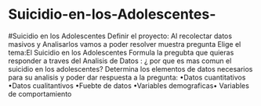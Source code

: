 # Suicidio-en-los-Adolescentes-
#Suicidio en los Adolescentes 
Definir el proyecto: Al recolectar datos masivos y Analisarlos vamos a poder resolver muestra pregunta 
Elige el tema:El Suicidio en los Adolescentes 
Formula la pregubta que quieras responder a traves del Analisis de Datos : ¿ por que es mas comun el suicidio en los adolescentes?
Determina los elementos de datos necesarios para su analisis y poder dar respuesta a la pregunta: •Datos cuantitativos •Datos cualitantivos •Fuebte de datos •Variables demograficas• Variables de comportamiento 
